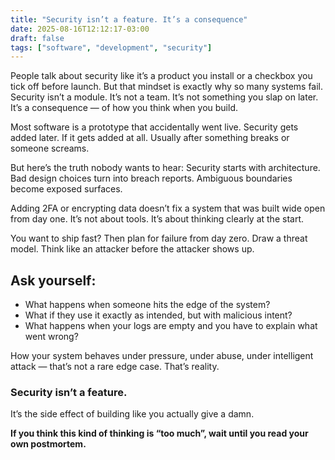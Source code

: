 ```yaml
---
title: "Security isn’t a feature. It’s a consequence"
date: 2025-08-16T12:12:17-03:00
draft: false
tags: ["software", "development", "security"]
---
```


People talk about security like it’s a product you install or a checkbox you tick off before launch. But that mindset is exactly why so many systems fail. Security isn’t a module. It’s not a team. It’s not something you slap on later. It’s a consequence — of how you think when you build.

Most software is a prototype that accidentally went live.
Security gets added later. If it gets added at all. Usually after something breaks or someone screams.

But here’s the truth nobody wants to hear:
Security starts with architecture.
Bad design choices turn into breach reports.
Ambiguous boundaries become exposed surfaces.

Adding 2FA or encrypting data doesn’t fix a system that was built wide open from day one.
It’s not about tools. It’s about thinking clearly at the start.

You want to ship fast?
Then plan for failure from day zero.
Draw a threat model. Think like an attacker before the attacker shows up.

## Ask yourself:
* What happens when someone hits the edge of the system?
* What if they use it exactly as intended, but with malicious intent?
* What happens when your logs are empty and you have to explain what went wrong?

How your system behaves under pressure, under abuse, under intelligent attack — that’s not a rare edge case.
That’s reality.

### Security isn’t a feature.

It’s the side effect of building like you actually give a damn.

**If you think this kind of thinking is “too much”, wait until you read your own postmortem.**